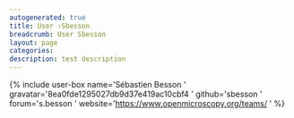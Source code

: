 ```yaml
---
autogenerated: true
title: User ›Sbesson
breadcrumb: User Sbesson
layout: page
categories: 
description: test description
---
```


{% include user-box name='Sébastien Besson ' gravatar='8ea0fde1295027db9d37e419ac10cbf4 ' github='sbesson ' forum='s.besson ' website='https://www.openmicroscopy.org/teams/ ' %}
